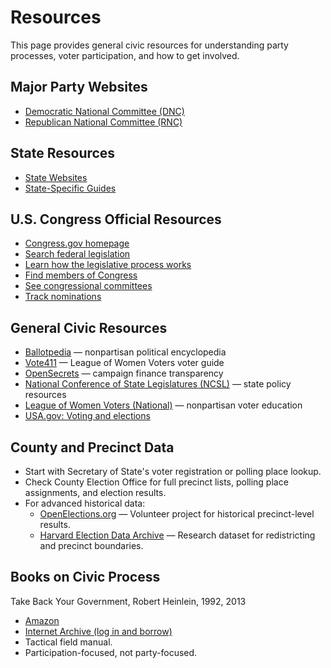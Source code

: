 # Resources

This page provides general civic resources for understanding party processes, voter participation, and how to get involved.

## Major Party Websites

- [Democratic National Committee (DNC)](https://democrats.org/)
- [Republican National Committee (RNC)](https://gop.com/)

## State Resources

- [State Websites](./State_Websites.md)
- [State-Specific Guides](./STATES.md)

## U.S. Congress Official Resources

- [Congress.gov homepage](https://www.congress.gov/)
- [Search federal legislation](https://www.congress.gov/search)
- [Learn how the legislative process works](https://www.congress.gov/legislative-process)
- [Find members of Congress](https://www.congress.gov/members)
- [See congressional committees](https://www.congress.gov/committees)
- [Track nominations](https://www.congress.gov/nominations)

## General Civic Resources

- [Ballotpedia](https://ballotpedia.org/) — nonpartisan political encyclopedia
- [Vote411](https://www.vote411.org/) — League of Women Voters voter guide
- [OpenSecrets](https://www.opensecrets.org/) — campaign finance transparency
- [National Conference of State Legislatures (NCSL)](https://www.ncsl.org/) — state policy resources
- [League of Women Voters (National)](https://www.lwv.org/) — nonpartisan voter education
- [USA.gov: Voting and elections](https://www.usa.gov/voting-and-elections)


## County and Precinct Data

- Start with Secretary of State's voter registration or polling place lookup.
- Check County Election Office for full precinct lists, polling place assignments, and election results.
- For advanced historical data:  
  - [OpenElections.org](https://openelections.net/) — Volunteer project for historical precinct-level results.
  - [Harvard Election Data Archive](https://dataverse.harvard.edu/dataverse/eda) — Research dataset for redistricting and precinct boundaries.

  
## Books on Civic Process

Take Back Your Government, Robert Heinlein, 1992, 2013
- [Amazon](https://www.amazon.com/Take-Back-Government-Robert-Heinlein/dp/1612420613)
- [Internet Archive (log in and borrow)](https://archive.org/details/takebackyourgove0000hein/page/n5/mode/2up)
- Tactical field manual. 
- Participation-focused, not party-focused.
